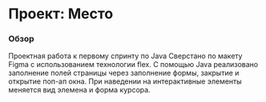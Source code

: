 # Проект: Место

### Обзор

Проектная работа к первому спринту по Java
Сверстано по макету Figma с использованием технологии flex. 
С помощью Java реализовано заполнение полей страницы через заполнение формы, закрытие и открытие поп-ап окна.
При наведении на интерактивные элементы меняется вид элемена и форма курсора.



